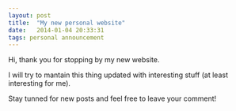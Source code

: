 ```yaml
---
layout: post
title:  "My new personal website"
date:   2014-01-04 20:33:31
tags: personal announcement
---
```


Hi, thank you for stopping by my new website.

I will try to mantain this thing updated with interesting stuff (at least interesting for me).

Stay tunned for new posts and feel free to leave your comment!
